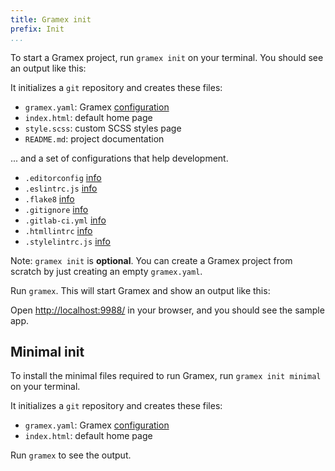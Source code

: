 ```yaml
---
title: Gramex init
prefix: Init
...
```


To start a Gramex project, run `gramex init` on your terminal. You should see an output like this:

<link rel="stylesheet" type="text/css" href="../node_modules/asciinema-player/resources/public/css/asciinema-player.css">
<asciinema-player src="gramex-init.rec" cols="100" rows="20" idle-time-limit="0.5" font-size=""></asciinema-player>

It initializes a `git` repository and creates these files:

- `gramex.yaml`: Gramex [configuration](../config/)
- `index.html`: default home page
- `style.scss`: custom SCSS styles page
- `README.md`: project documentation

... and a set of configurations that help development.

- `.editorconfig` [info](http://editorconfig.org/)
- `.eslintrc.js` [info](https://eslint.org/docs/user-guide/configuring)
- `.flake8` [info](http://flake8.pycqa.org/en/latest/user/configuration.html)
- `.gitignore` [info](https://git-scm.com/docs/gitignore)
- `.gitlab-ci.yml` [info](https://docs.gitlab.com/ce/ci/yaml/)
- `.htmllintrc` [info](https://github.com/htmllint/htmllint)
- `.stylelintrc.js` [info](https://stylelint.io/user-guide/configuration/)

Note: `gramex init` is **optional**. You can create a Gramex project from scratch by just creating
an empty `gramex.yaml`.

Run `gramex`. This will start Gramex and show an output like this:

<asciinema-player src="gramex-run.rec" cols="100" rows="20" idle-time-limit="0.5" font-size=""></asciinema-player>

Open <http://localhost:9988/> in your browser, and you should see the sample app.


## Minimal init

To install the minimal files required to run Gramex, run `gramex init minimal` on your terminal.

<asciinema-player src="gramex-init-minimal.rec" cols="100" rows="20" idle-time-limit="0.5" font-size=""></asciinema-player>

It initializes a `git` repository and creates these files:

- `gramex.yaml`: Gramex [configuration](../config/)
- `index.html`: default home page

Run `gramex` to see the output.

<script src="../node_modules/asciinema-player/resources/public/js/asciinema-player.js"></script>

